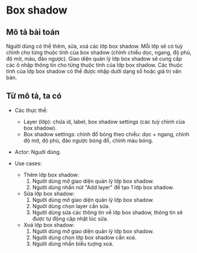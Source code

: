 # Box shadow

## Mô tả bài toán

Người dùng có thể thêm, sửa, xoá các lớp box shadow. Mỗi lớp sẽ có tuỳ chỉnh cho từng thuộc tính của box shadow (chỉnh chiều dọc, ngang, độ phủ, độ mờ, màu, đảo ngược). Giao diện quản lý lớp box shadow sẽ cung cấp các ô nhập thông tin cho từng thuộc tính của lớp box shadow. Các thuộc tính của lớp box shadow có thể được nhập dưới dạng số hoặc giá trị văn bản.

## Từ mô tả, ta có

- Các thực thể:
  - Layer (lớp): chứa id, label, box shadow settings (các tuỳ chỉnh của box shadow).
  - Box shadow settings: chỉnh đổ bóng theo chiều: dọc + ngang, chỉnh độ mờ, độ phủ, đảo ngược bóng đổ, chỉnh màu bóng.
  
- Actor: Nguời dùng.
  
- Use cases:
  - Thêm lớp box shadow:
    1. Người dùng mở giao diện quản lý lớp box shadow.
    2. Người dùng nhấn nút "Add layer" để tạo 1 lớp box shadow.
  - Sửa lớp box shadow:
    1. Người dùng mở giao diện quản lý lớp box shadow.
    2. Nguời dùng chọn layer cần sửa.
    3. Người dùng sửa các thông tin về lớp box shadow, thông tin sẽ được tự động cập nhật lúc sửa.
  - Xoá lớp box shadow:
    1. Người dùng mở giao diện quản lý lớp box shadow.
    2. Người dùng chọn lớp box shadow cần xoá.
    3. Người dùng nhấn biểu tuợng xoá.
